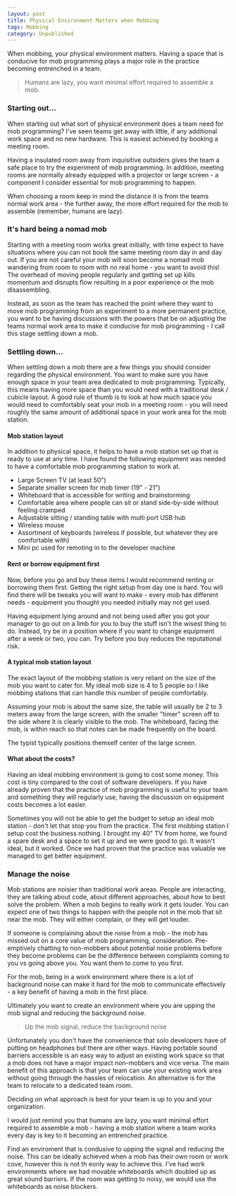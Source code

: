 ```yaml
---
layout: post
title: Physical Environment Matters when Mobbing
tags: Mobbing
category: Unpublished
---
```


When mobbing, your physical environment matters. Having a space that is conducive for mob programming plays a major role in the practice becoming entrenched in a team.

> Humans are lazy, you want minimal effort required to assemble a mob.

### Starting out...

When starting out what sort of physical environment does a team need for mob programming? I've seen teams get away with little, if any additional work space and no new hardware. This is easiest achieved by booking a meeting room.  

Having a insulated room away from inquisitive outsiders gives the team a safe place to try the experiment of mob programming. In addition, meeting rooms are normally already equipped with a projector or large screen - a component I consider essential for mob programming to happen. 

When choosing a room keep in mind the distance it is from the teams normal work area - the further away, the more effort required for the mob to assemble (remember, humans are lazy).

### It's hard being a nomad mob  

Starting with a meeting room works great initially, with time expect to have situations where you can not book the same meeting room day in and day out. If you are not careful your mob will soon become a nomad mob wandering from room to room with no real home - you want to avoid this! The overhead of moving people regularly and getting set up kills momentum and disrupts flow resulting in a poor experience or the mob disassembling.  

Instead, as soon as the team has reached the point where they want to move mob programming from an experiment to a more permanent practice, you want to be having discussions with the powers that be on adjusting the teams normal work area to make it conducive for mob programming - I call this stage settling down a mob.

### Settling down...

When settling down a mob there are a few things you should consider regarding the physical environment. You want to make sure you have enough space in your team area dedicated to mob programming. Typically, this means having more space than you would need with a traditional desk / cubicle layout. A good rule of thumb is to look at how much space you would need to comfortably seat your mob in a meeting room - you will need roughly the same amount of additional space in your work area for the mob station.

#### Mob station layout

In addition to physical space, it helps to have a mob station set up that is ready to use at any time. I have found the following equipment was needed to have a comfortable mob programming station to work at.  

- Large Screen TV (at least 50")  
- Separate smaller screen for mob timer (19" - 21")
- Whiteboard that is accessible for writing and brainstorming  
- Comfortable area where people can sit or stand side-by-side without feeling cramped  
- Adjustable sitting / standing table with multi port USB hub 
- Wireless mouse  
- Assortment of keyboards (wireless if possible, but whatever they are comfortable with)   
- Mini pc used for remoting in to the developer machine

#### Rent or borrow equipment first

Now, before you go and buy these items I would recommend renting or borrowing them first. Getting the right setup from day one is hard. You will find there will be tweaks you will want to make - every mob has different needs - equipment you thought you needed initially may not get used.

Having equipment lying around and not being used after you got your manager to go out on a limb for you to buy the stuff isn't the wisest thing to do. Instead, try be in a position where if you want to change equipment after a week or two, you can. Try before you buy reduces the reputational risk.

#### A typical mob station layout

The exact layout of the mobbing station is very reliant on the size of the mob you want to cater for. My ideal mob size is 4 to 5 people so I like mobbing stations that can handle this number of people comfortably.

Assuming your mob is about the same size, the table will usually be 2 to 3 meters away from the large screen, with the smaller "timer" screen off to the side where it is clearly visible to the mob. The whiteboard, facing the mob, is within reach so that notes can be made frequently on the board.

The typist typically positions themself center of the large screen.

#### What about the costs?

Having an ideal mobbing environment is going to cost some money. This cost is tiny compared to the cost of software developers. If you have already proven that the practice of mob programming is useful to your team and something they will regularly use, having the discussion on equipment costs becomes a lot easier.

Sometimes you will not be able to get the budget to setup an ideal mob station - don't let that stop you from the practice. The first mobbing station I setup cost the business nothing. I brought my 40" TV from home, we found a spare desk and a space to set it up and we were good to go. It wasn't ideal, but it worked. Once we had proven that the practice was valuable we managed to get better equipment. 

### Manage the noise

Mob stations are noisier than traditional work areas. People are interacting, they are talking about code, about different approaches, about how to best solve the problem. When a mob begins to really work it gets louder. You can expect one of two things to happen with the people not in the mob that sit near the mob. They will either complain, or they will get louder. 

If someone is complaining about the noise from a mob - the mob has missed out on a core value of mob programming, consideration. Pre-emptively chatting to non-mobbers about potential noise problems before they become problems can be the difference between complaints coming to you vs going above you. You want them to come to you first.

For the mob, being in a work environment where there is a lot of background noise can make it hard for the mob to communicate effectively - a key benefit of having a mob in the first place. 

Ultimately you want to create an environment where you are upping the mob signal and reducing the background noise. 

> Up the mob signal, reduce the background noise

Unfortunately you don't have the convenience that solo developers have of putting on headphones but there are other ways. Having portable sound barriers accessible is an easy way to adjust an existing work space so that a mob does not have a major impact non-mobbers and vice versa. The main benefit of this approach is that your team can use your existing work area without going through the hassles of relocation. An alternative is for the team to relocate to a dedicated team room. 

Deciding on what approach is best for your team is up to you and your organization.

I would just remind you that humans are lazy, you want minimal effort required to assemble a mob - having a mob station where a team works every day is key to it becoming an entrenched practice.

Find an enviroment that is condusive to upping the signal and reducing the noise. This can be ideally achieved  when a mob has their own room or work cove, however this is not th eonly way to achieve this. I've had work environments where we had movable whiteboards which doubled up as great sound barriers. If the room was getting to noisy, we would use the whiteboards as noise blockers.

